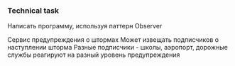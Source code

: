 ### Technical task
Написать программу, используя паттерн Observer

Сервис предупреждения о штормах
Может извещать подписчиков о наступлении шторма
Разные подписчики - школы, аэропорт, дорожные службы реагируют на разный уровень предупреждения